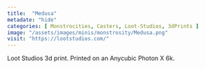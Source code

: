 ```yaml
---
title:  "Medusa"
metadate: "hide"
categories: [ Monstrocities, Casters, Loot-Studios, 3dPrints ]
image: "/assets/images/minis/monstrosity/Medusa.png"
visit: "https://lootstudios.com/"
---
```

Loot Studios 3d print.
Printed on an Anycubic Photon X 6k.